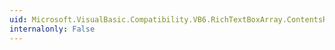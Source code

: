 ```yaml
---
uid: Microsoft.VisualBasic.Compatibility.VB6.RichTextBoxArray.ContentsResized
internalonly: False
---
```


